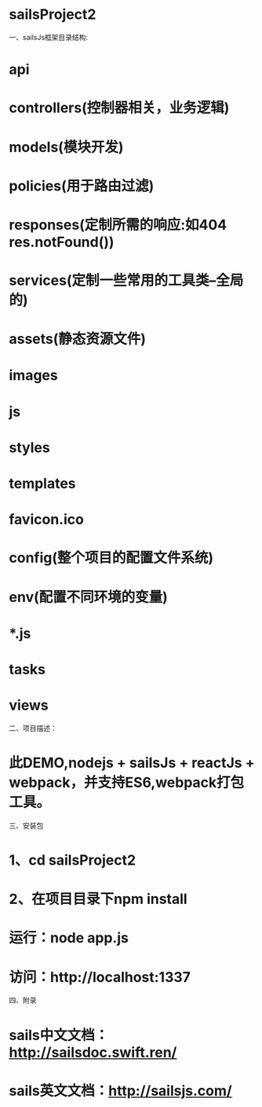 # sailsProject2

一、sailsJs框架目录结构:
# api
# controllers(控制器相关，业务逻辑)
# models(模块开发)
# policies(用于路由过滤)
# responses(定制所需的响应:如404 res.notFound())
# services(定制一些常用的工具类–全局的)
# assets(静态资源文件)
# images
# js
# styles
# templates
# favicon.ico
# config(整个项目的配置文件系统)
# env(配置不同环境的变量)
# *.js
# tasks
# views

二、项目描述：
# 此DEMO,nodejs + sailsJs + reactJs + webpack，并支持ES6,webpack打包工具。

三、安装包

# 1、cd sailsProject2
# 2、在项目目录下npm install

# 运行：node app.js
# 访问：http://localhost:1337

四、附录
# sails中文文档：http://sailsdoc.swift.ren/
# sails英文文档：http://sailsjs.com/
